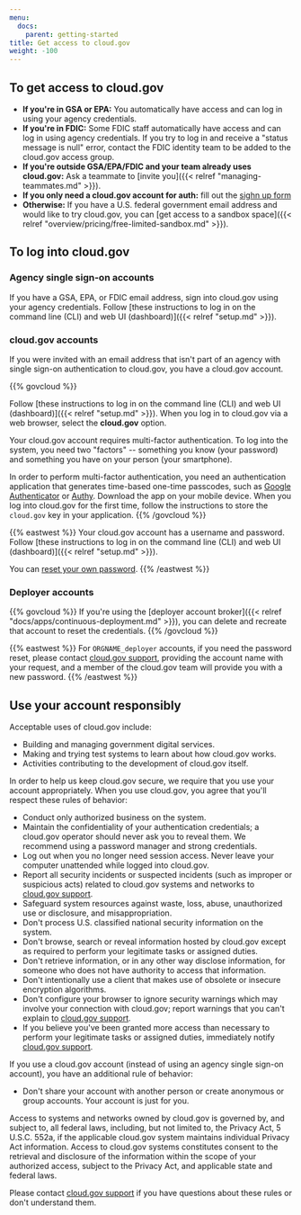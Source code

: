 ```yaml
---
menu:
  docs:
    parent: getting-started
title: Get access to cloud.gov
weight: -100
---
```


## To get access to cloud.gov

* **If you're in GSA or EPA:** You automatically have access and can log in using your agency credentials.
* **If you're in FDIC:** Some FDIC staff automatically have access and can log in using agency credentials. If you try to log in and receive a "status message is null" error, contact the FDIC identity team to be added to the cloud.gov access group.
* **If you're outside GSA/EPA/FDIC and your team already uses cloud.gov:** Ask a teammate to [invite you]({{< relref "managing-teammates.md" >}}).
* **If you only need a cloud.gov account for auth:** fill out the [sighn up form](https://account.fr.cloud.gov/signup)
* **Otherwise:** If you have a U.S. federal government email address and would like to try cloud.gov, you can [get access to a sandbox space]({{< relref "overview/pricing/free-limited-sandbox.md" >}}).

## To log into cloud.gov

### Agency single sign-on accounts

If you have a GSA, EPA, or FDIC email address, sign into cloud.gov using your agency credentials. Follow [these instructions to log in on the command line (CLI) and web UI (dashboard)]({{< relref "setup.md" >}}).

### cloud.gov accounts

If you were invited with an email address that isn't part of an agency with single sign-on authentication to cloud.gov, you have a cloud.gov account.

{{% govcloud %}}

Follow [these instructions to log in on the command line (CLI) and web UI (dashboard)]({{< relref "setup.md" >}}). When you log in to cloud.gov via a web browser, select the **cloud.gov** option.

<!--<img src="/img/cloud-gov-idp-button-cropped.png" alt="cloud.gov provider button to login page is highlighted in blue" width="373" height="187" />-->

Your cloud.gov account requires multi-factor authentication. To log into the system, you need two "factors" -- something you know (your password) and something you have on your person (your smartphone).

In order to perform multi-factor authentication, you need an authentication application that generates time-based one-time passcodes, such as [Google Authenticator](https://support.google.com/accounts/answer/1066447?hl=en) or [Authy](https://www.authy.com/app/mobile). Download the app on your mobile device. When you log into cloud.gov for the first time, follow the instructions to store the `cloud.gov` key in your application.
{{% /govcloud %}}

{{% eastwest %}}
Your cloud.gov account has a username and password. Follow [these instructions to log in on the command line (CLI) and web UI (dashboard)]({{< relref "setup.md" >}}).

You can [reset your own password](https://login.cloud.gov/forgot_password).
{{% /eastwest %}}

### Deployer accounts

{{% govcloud %}}
If you're using the [deployer account broker]({{< relref "docs/apps/continuous-deployment.md" >}}), you can delete and recreate that account to reset the credentials.
{{% /govcloud %}}

{{% eastwest %}}
For `ORGNAME_deployer` accounts, if you need the password reset, please contact [cloud.gov support](/help/), providing the account name with your request, and a member of the cloud.gov team will provide you with a new password.
{{% /eastwest %}}

## Use your account responsibly

Acceptable uses of cloud.gov include:

* Building and managing government digital services.
* Making and trying test systems to learn about how cloud.gov works.
* Activities contributing to the development of cloud.gov itself.

In order to help us keep cloud.gov secure, we require that you use your account appropriately. When you use cloud.gov, you agree that you'll respect these rules of behavior:

- Conduct only authorized business on the system.
- Maintain the confidentiality of your authentication credentials; a cloud.gov operator should never ask you to reveal them. We recommend using a password manager and strong credentials.
- Log out when you no longer need session access. Never leave your computer unattended while logged into cloud.gov.
- Report all security incidents or suspected incidents (such as improper or suspicious acts) related to cloud.gov systems and networks to [cloud.gov support](/help/).
- Safeguard system resources against waste, loss, abuse, unauthorized use or disclosure, and misappropriation.
- Don't process U.S. classified national security information on the system.
- Don't browse, search or reveal information hosted by cloud.gov except as required to perform your legitimate tasks or assigned duties.
- Don't retrieve information, or in any other way disclose information, for someone who does not have authority to access that information.
- Don't intentionally use a client that makes use of obsolete or insecure encryption algorithms.
- Don't configure your browser to ignore security warnings which may involve your connection with cloud.gov; report warnings that you can't explain to [cloud.gov support](/help/).
- If you believe you've been granted more access than necessary to perform your legitimate tasks or assigned duties, immediately notify [cloud.gov support](/help/).

If you use a cloud.gov account (instead of using an agency single sign-on account), you have an additional rule of behavior:

- Don't share your account with another person or create anonymous or group accounts. Your account is just for you.

Access to systems and networks owned by cloud.gov is governed by, and subject to, all federal laws, including, but not limited to, the Privacy Act, 5 U.S.C. 552a, if the applicable cloud.gov system maintains individual Privacy Act information. Access to cloud.gov systems constitutes consent to the retrieval and disclosure of the information within the scope of your authorized access, subject to the Privacy Act, and applicable state and federal laws.

Please contact [cloud.gov support](/help/) if you have questions about these rules or don't understand them.
